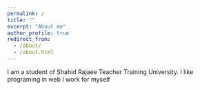 ```yaml
---
permalink: /
title: ""
excerpt: "About me"
author_profile: true
redirect_from: 
  - /about/
  - /about.html
---
```


I am a student of Shahid Rajaee Teacher Training University.
I like programing in web
I work for myself
